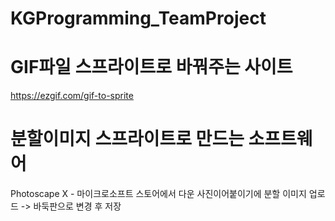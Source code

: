 # KGProgramming_TeamProject

# GIF파일 스프라이트로 바꿔주는 사이트
https://ezgif.com/gif-to-sprite

# 분할이미지 스프라이트로 만드는 소프트웨어
Photoscape X - 마이크로소프트 스토어에서 다운
사진이어붙이기에 분할 이미지 업로드 -> 바둑판으로 변경 후 저장
